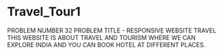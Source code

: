 # Travel_Tour1
PROBLEM NUMBER 32
PROBLEM TITLE - RESPONSIVE WEBSITE TRAVEL
THIS WEBSITE IS ABOUT TRAVEL AND TOURISM WHERE WE CAN EXPLORE INDIA AND YOU CAN BOOK HOTEL AT DIFFERENT PLACES.

